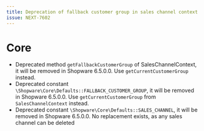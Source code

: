 ```yaml
---
title: Deprecation of fallback customer group in sales channel context
issue: NEXT-7602
---
```

# Core
* Deprecated method `getFallbackCustomerGroup` of SalesChannelContext, it will be removed in Shopware 6.5.0.0. Use `getCurrentCustomerGroup` instead.
* Deprecated constant `\Shopware\Core\Defaults::FALLBACK_CUSTOMER_GROUP`, it will be removed in Shopware 6.5.0.0. Use `getCurrentCustomerGroup` from `SalesChannelContext` instead.
* Deprecated constant `\Shopware\Core\Defaults::SALES_CHANNEL`, it will be removed in Shopware 6.5.0.0. No replacement exists, as any sales channel can be deleted

